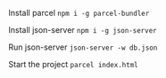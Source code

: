 Install parcel
`npm i -g parcel-bundler`

Install json-server
`npm i -g json-server`

Run json-server
`json-server -w db.json`

Start the project
`parcel index.html`
